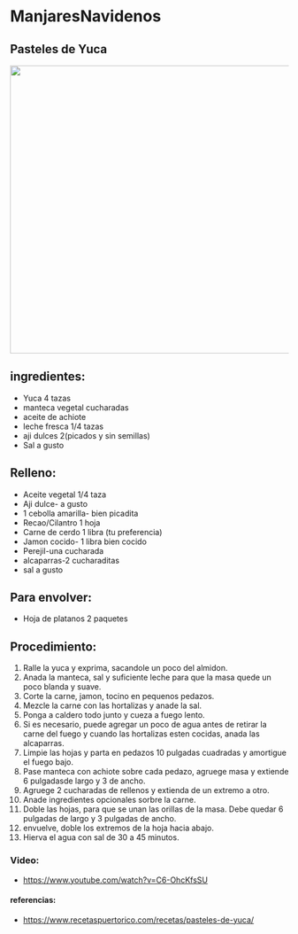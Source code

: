 # ManjaresNavidenos

## Pasteles de Yuca
<div align="center">
<img src="https://images.media-allrecipes.com/userphotos/7006424.jpg" width="520" eight="364" />
</div>


## ingredientes:
- Yuca 4 tazas
- manteca vegetal cucharadas
- aceite de achiote
- leche fresca 1/4 tazas
- aji dulces 2(picados y sin semillas)
- Sal a gusto
## Relleno:
- Aceite vegetal 1/4 taza
- Aji dulce- a gusto
- 1 cebolla amarilla- bien picadita
- Recao/Cilantro 1 hoja
- Carne de cerdo 1 libra (tu preferencia)
- Jamon cocido- 1 libra bien cocido
- Perejil-una cucharada
- alcaparras-2 cucharaditas
- sal a gusto
## Para envolver:
- Hoja de platanos 2 paquetes

## Procedimiento:
1. Ralle la yuca y exprima, sacandole un poco del almidon.
2. Anada la manteca, sal y suficiente leche para que la masa quede un poco blanda y suave.
3. Corte la carne, jamon, tocino en pequenos pedazos.
4. Mezcle la carne con las hortalizas y anade la sal.
5. Ponga a caldero todo junto y cueza a fuego lento.
6. Si es necesario, puede agregar un poco de agua antes de retirar la carne del fuego y cuando las hortalizas esten cocidas, anada las alcaparras.
7. Limpie las hojas y parta en pedazos 10 pulgadas cuadradas y amortigue el fuego bajo.
8. Pase manteca con achiote sobre cada pedazo, agruege masa y extiende 6 pulgadasde largo y 3 de ancho.
9. Agruege 2 cucharadas de rellenos y extienda de un extremo a otro.
10. Anade ingredientes opcionales sorbre la carne.
11. Doble las hojas, para que se unan las orillas de la masa. Debe quedar 6 pulgadas de largo y 3 pulgadas de ancho.
12. envuelve, doble los extremos de la hoja hacia abajo.
13. Hierva el agua con sal de 30 a 45 minutos.


### Video:
- https://www.youtube.com/watch?v=C6-OhcKfsSU

#### referencias:
- https://www.recetaspuertorico.com/recetas/pasteles-de-yuca/


